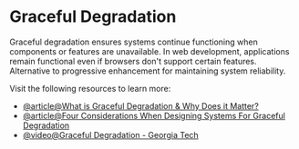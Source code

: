 # Graceful Degradation

Graceful degradation ensures systems continue functioning when components or features are unavailable. In web development, applications remain functional even if browsers don't support certain features. Alternative to progressive enhancement for maintaining system reliability.

Visit the following resources to learn more:

- [@article@What is Graceful Degradation & Why Does it Matter?](https://blog.hubspot.com/website/graceful-degradation)
- [@article@Four Considerations When Designing Systems For Graceful Degradation](https://newrelic.com/blog/best-practices/design-software-for-graceful-degradation)
- [@video@Graceful Degradation - Georgia Tech](https://www.youtube.com/watch?v=Tk7e0LMsAlI)

